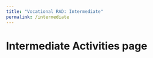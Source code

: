 ```yaml
---
title: "Vocational RAD: Intermediate"
permalink: /intermediate
---
```


# Intermediate Activities page
